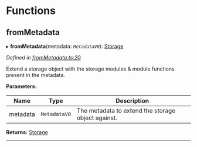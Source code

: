 

# Functions

<a id="frommetadata"></a>

##  fromMetadata

▸ **fromMetadata**(metadata: *`MetadataV0`*): [Storage](../interfaces/_types_.storage.md)

*Defined in [fromMetadata.ts:20](https://github.com/polkadot-js/api/blob/eb5e2f7/packages/type-storage/src/fromMetadata.ts#L20)*

Extend a storage object with the storage modules & module functions present in the metadata.

**Parameters:**

| Name | Type | Description |
| ------ | ------ | ------ |
| metadata | `MetadataV0` |  The metadata to extend the storage object against. |

**Returns:** [Storage](../interfaces/_types_.storage.md)

___

